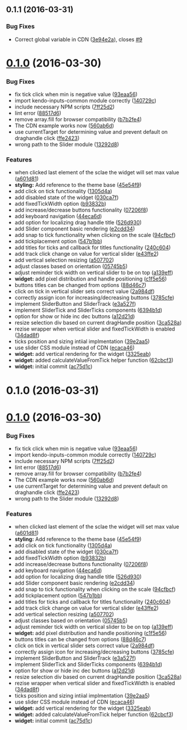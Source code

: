 <a name="0.1.1"></a>
## 0.1.1 (2016-03-31)


### Bug Fixes

* Correct global variable in CDN ([3e94e2a](https://github.com/telerik/kendo-react-inputs/commit/3e94e2a)), closes [#9](https://github.com/telerik/kendo-react-inputs/issues/9)



<a name="0.1.0"></a>
# [0.1.0](https://github.com/telerik/kendo-react-inputs/compare/45e54f9...v0.1.0) (2016-03-30)


### Bug Fixes

* fix tick click when min is negative value ([93eaa56](https://github.com/telerik/kendo-react-inputs/commit/93eaa56))
* import kendo-inputs-common module correctly ([140729c](https://github.com/telerik/kendo-react-inputs/commit/140729c))
* include necessary NPM scripts ([7ff25d2](https://github.com/telerik/kendo-react-inputs/commit/7ff25d2))
* lint error ([88517d6](https://github.com/telerik/kendo-react-inputs/commit/88517d6))
* remove array.fill for browser compatibility ([b7b2fe4](https://github.com/telerik/kendo-react-inputs/commit/b7b2fe4))
* The CDN example works now ([560ab6d](https://github.com/telerik/kendo-react-inputs/commit/560ab6d))
* use currentTarget for determining value and prevent default on draghandle click ([ffe2423](https://github.com/telerik/kendo-react-inputs/commit/ffe2423))
* wrong path to the Slider module ([13292d8](https://github.com/telerik/kendo-react-inputs/commit/13292d8))

### Features

* when clicked last element of the sclae the widget will set max value ([a601d81](https://github.com/telerik/kendo-react-inputs/commit/a601d81))
* **styling:** Add reference to the theme base ([45e54f9](https://github.com/telerik/kendo-react-inputs/commit/45e54f9))
* add click on tick functionality ([1305d4a](https://github.com/telerik/kendo-react-inputs/commit/1305d4a))
* add disabled state of the widget ([030ca7f](https://github.com/telerik/kendo-react-inputs/commit/030ca7f))
* add fixedTickWidth option ([b93832b](https://github.com/telerik/kendo-react-inputs/commit/b93832b))
* add increase/decrease buttons functionality ([07206f8](https://github.com/telerik/kendo-react-inputs/commit/07206f8))
* add keyboard navigation ([44eca6d](https://github.com/telerik/kendo-react-inputs/commit/44eca6d))
* add option for localizing drag handle title ([526d930](https://github.com/telerik/kendo-react-inputs/commit/526d930))
* add Slider component basic rendering ([e2cdd34](https://github.com/telerik/kendo-react-inputs/commit/e2cdd34))
* add snap to tick functionality when clicking on the scale ([94cfbcf](https://github.com/telerik/kendo-react-inputs/commit/94cfbcf))
* add tickplacement option ([547b1bb](https://github.com/telerik/kendo-react-inputs/commit/547b1bb))
* add titles for ticks and callback for titles functionality ([240c604](https://github.com/telerik/kendo-react-inputs/commit/240c604))
* add track click change on value for vertical slider ([e43ffe2](https://github.com/telerik/kendo-react-inputs/commit/e43ffe2))
* add vertical selection resizing ([a507702](https://github.com/telerik/kendo-react-inputs/commit/a507702))
* adjust classes based on orientation ([05745b5](https://github.com/telerik/kendo-react-inputs/commit/05745b5))
* adjust reminder tick width on vertical slider to be on top ([a139eff](https://github.com/telerik/kendo-react-inputs/commit/a139eff))
* **widget:** add pixel distribution and handle positioning ([c1f5e56](https://github.com/telerik/kendo-react-inputs/commit/c1f5e56))
* buttons titles can be changed from options ([88d46c7](https://github.com/telerik/kendo-react-inputs/commit/88d46c7))
* click on tick in vertical slider sets correct value ([2a984df](https://github.com/telerik/kendo-react-inputs/commit/2a984df))
* correctly assign icon for increasing/decreasing buttons ([3785cfe](https://github.com/telerik/kendo-react-inputs/commit/3785cfe))
* implement SliderButton and SliderTrack ([e3a527f](https://github.com/telerik/kendo-react-inputs/commit/e3a527f))
* implement SliderTick and SliderTicks components ([6394b1d](https://github.com/telerik/kendo-react-inputs/commit/6394b1d))
* option for show or hide inc dec buttons ([a12d21d](https://github.com/telerik/kendo-react-inputs/commit/a12d21d))
* resize selection div based on current dragHandle position ([3ca528a](https://github.com/telerik/kendo-react-inputs/commit/3ca528a))
* rezise wrapper when vertical slider and fixedTickWidth is enabled ([34dad8f](https://github.com/telerik/kendo-react-inputs/commit/34dad8f))
* ticks position and sizing intiial implmentation ([39e2aa5](https://github.com/telerik/kendo-react-inputs/commit/39e2aa5))
* use slider CSS module instead of CDN ([ecaca46](https://github.com/telerik/kendo-react-inputs/commit/ecaca46))
* **widget:** add vertical rendering for the widget ([3325eab](https://github.com/telerik/kendo-react-inputs/commit/3325eab))
* **widget:** added calculateValueFromTick helper function ([62cbcf3](https://github.com/telerik/kendo-react-inputs/commit/62cbcf3))
* **widget:** initial commit ([ac75d1c](https://github.com/telerik/kendo-react-inputs/commit/ac75d1c))



<a name="0.1.0"></a>
# 0.1.0 (2016-03-31)




<a name="0.1.0"></a>
# [0.1.0](https://github.com/telerik/kendo-react-inputs/compare/45e54f9...v0.1.0) (2016-03-30)


### Bug Fixes

* fix tick click when min is negative value ([93eaa56](https://github.com/telerik/kendo-react-inputs/commit/93eaa56))
* import kendo-inputs-common module correctly ([140729c](https://github.com/telerik/kendo-react-inputs/commit/140729c))
* include necessary NPM scripts ([7ff25d2](https://github.com/telerik/kendo-react-inputs/commit/7ff25d2))
* lint error ([88517d6](https://github.com/telerik/kendo-react-inputs/commit/88517d6))
* remove array.fill for browser compatibility ([b7b2fe4](https://github.com/telerik/kendo-react-inputs/commit/b7b2fe4))
* The CDN example works now ([560ab6d](https://github.com/telerik/kendo-react-inputs/commit/560ab6d))
* use currentTarget for determining value and prevent default on draghandle click ([ffe2423](https://github.com/telerik/kendo-react-inputs/commit/ffe2423))
* wrong path to the Slider module ([13292d8](https://github.com/telerik/kendo-react-inputs/commit/13292d8))

### Features

* when clicked last element of the sclae the widget will set max value ([a601d81](https://github.com/telerik/kendo-react-inputs/commit/a601d81))
* **styling:** Add reference to the theme base ([45e54f9](https://github.com/telerik/kendo-react-inputs/commit/45e54f9))
* add click on tick functionality ([1305d4a](https://github.com/telerik/kendo-react-inputs/commit/1305d4a))
* add disabled state of the widget ([030ca7f](https://github.com/telerik/kendo-react-inputs/commit/030ca7f))
* add fixedTickWidth option ([b93832b](https://github.com/telerik/kendo-react-inputs/commit/b93832b))
* add increase/decrease buttons functionality ([07206f8](https://github.com/telerik/kendo-react-inputs/commit/07206f8))
* add keyboard navigation ([44eca6d](https://github.com/telerik/kendo-react-inputs/commit/44eca6d))
* add option for localizing drag handle title ([526d930](https://github.com/telerik/kendo-react-inputs/commit/526d930))
* add Slider component basic rendering ([e2cdd34](https://github.com/telerik/kendo-react-inputs/commit/e2cdd34))
* add snap to tick functionality when clicking on the scale ([94cfbcf](https://github.com/telerik/kendo-react-inputs/commit/94cfbcf))
* add tickplacement option ([547b1bb](https://github.com/telerik/kendo-react-inputs/commit/547b1bb))
* add titles for ticks and callback for titles functionality ([240c604](https://github.com/telerik/kendo-react-inputs/commit/240c604))
* add track click change on value for vertical slider ([e43ffe2](https://github.com/telerik/kendo-react-inputs/commit/e43ffe2))
* add vertical selection resizing ([a507702](https://github.com/telerik/kendo-react-inputs/commit/a507702))
* adjust classes based on orientation ([05745b5](https://github.com/telerik/kendo-react-inputs/commit/05745b5))
* adjust reminder tick width on vertical slider to be on top ([a139eff](https://github.com/telerik/kendo-react-inputs/commit/a139eff))
* **widget:** add pixel distribution and handle positioning ([c1f5e56](https://github.com/telerik/kendo-react-inputs/commit/c1f5e56))
* buttons titles can be changed from options ([88d46c7](https://github.com/telerik/kendo-react-inputs/commit/88d46c7))
* click on tick in vertical slider sets correct value ([2a984df](https://github.com/telerik/kendo-react-inputs/commit/2a984df))
* correctly assign icon for increasing/decreasing buttons ([3785cfe](https://github.com/telerik/kendo-react-inputs/commit/3785cfe))
* implement SliderButton and SliderTrack ([e3a527f](https://github.com/telerik/kendo-react-inputs/commit/e3a527f))
* implement SliderTick and SliderTicks components ([6394b1d](https://github.com/telerik/kendo-react-inputs/commit/6394b1d))
* option for show or hide inc dec buttons ([a12d21d](https://github.com/telerik/kendo-react-inputs/commit/a12d21d))
* resize selection div based on current dragHandle position ([3ca528a](https://github.com/telerik/kendo-react-inputs/commit/3ca528a))
* rezise wrapper when vertical slider and fixedTickWidth is enabled ([34dad8f](https://github.com/telerik/kendo-react-inputs/commit/34dad8f))
* ticks position and sizing intiial implmentation ([39e2aa5](https://github.com/telerik/kendo-react-inputs/commit/39e2aa5))
* use slider CSS module instead of CDN ([ecaca46](https://github.com/telerik/kendo-react-inputs/commit/ecaca46))
* **widget:** add vertical rendering for the widget ([3325eab](https://github.com/telerik/kendo-react-inputs/commit/3325eab))
* **widget:** added calculateValueFromTick helper function ([62cbcf3](https://github.com/telerik/kendo-react-inputs/commit/62cbcf3))
* **widget:** initial commit ([ac75d1c](https://github.com/telerik/kendo-react-inputs/commit/ac75d1c))



